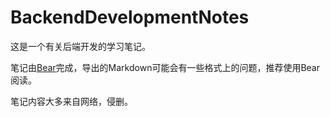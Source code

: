 # BackendDevelopmentNotes
这是一个有关后端开发的学习笔记。

笔记由[Bear](https://bear.app/)完成，导出的Markdown可能会有一些格式上的问题，推荐使用Bear阅读。

笔记内容大多来自网络，侵删。
